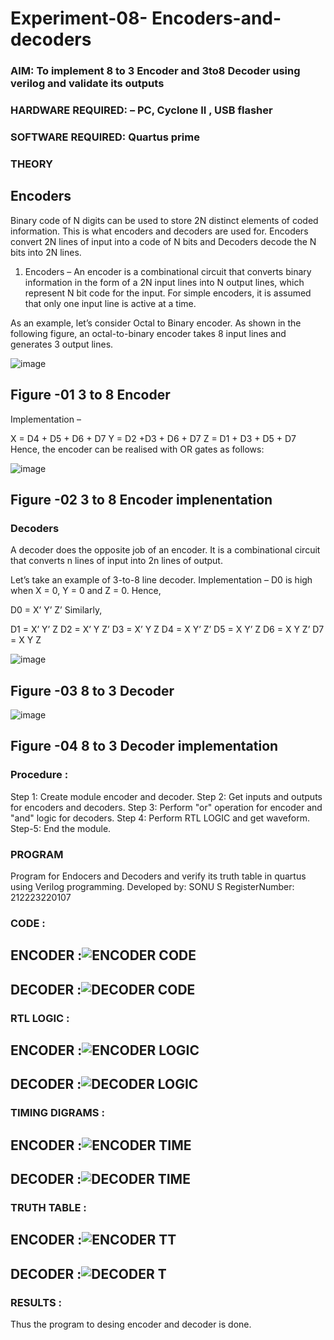# Experiment-08- Encoders-and-decoders 
### AIM: To implement 8 to 3 Encoder and  3to8 Decoder using verilog and validate its outputs
### HARDWARE REQUIRED:  – PC, Cyclone II , USB flasher
### SOFTWARE REQUIRED:   Quartus prime
### THEORY 

## Encoders
Binary code of N digits can be used to store 2N distinct elements of coded information. This is what encoders and decoders are used for. Encoders convert 2N lines of input into a code of N bits and Decoders decode the N bits into 2N lines.

1. Encoders –
An encoder is a combinational circuit that converts binary information in the form of a 2N input lines into N output lines, which represent N bit code for the input. For simple encoders, it is assumed that only one input line is active at a time.

As an example, let’s consider Octal to Binary encoder. As shown in the following figure, an octal-to-binary encoder takes 8 input lines and generates 3 output lines.

![image](https://user-images.githubusercontent.com/36288975/171543588-bc0746df-a173-4b35-989e-5fb7d385fe8a.png)
## Figure -01 3 to 8 Encoder 


Implementation –

X = D4 + D5 + D6 + D7
Y = D2 +D3 + D6 + D7
Z = D1 + D3 + D5 + D7 
Hence, the encoder can be realised with OR gates as follows:


![image](https://user-images.githubusercontent.com/36288975/171543740-68403b82-aa93-4c98-9343-f32b14885a2e.png)
## Figure -02 3 to 8 Encoder implenentation 

 ### Decoders 
A decoder does the opposite job of an encoder. It is a combinational circuit that converts n lines of input into 2n lines of output.

Let’s take an example of 3-to-8 line decoder.
Implementation –
D0 is high when X = 0, Y = 0 and Z = 0. Hence,

D0 = X’ Y’ Z’ 
Similarly,

D1 = X’ Y’ Z
D2 = X’ Y Z’
D3 = X’ Y Z
D4 = X Y’ Z’
D5 = X Y’ Z
D6 = X Y Z’
D7 = X Y Z 


![image](https://user-images.githubusercontent.com/36288975/171543978-ee2d0671-2846-40a1-8705-507fd6287a49.png)
## Figure -03 8 to 3 Decoder 



![image](https://user-images.githubusercontent.com/36288975/171543866-5a6eace6-8683-49d7-9c4f-a7cb30ec3035.png)
## Figure -04 8 to 3 Decoder implementation 

### Procedure :
Step 1: Create module encoder and decoder.
Step 2: Get inputs and outputs for encoders and decoders.
Step 3: Perform "or" operation for encoder and "and" logic for decoders.
Step 4: Perform RTL LOGIC and get waveform.
Step-5: End the module.




### PROGRAM 

Program for Endocers and Decoders  and verify its truth table in quartus using Verilog programming.
Developed by: SONU S
RegisterNumber: 212223220107

### CODE :
## ENCODER :![ENCODER CODE](https://github.com/ssonuma/Experiment-08-Encoders-and-decoders-/assets/150653312/288a2d62-4d99-4e7d-8861-4fdd5406dce7)

## DECODER :![DECODER CODE](https://github.com/ssonuma/Experiment-08-Encoders-and-decoders-/assets/150653312/2db79909-948d-4fc8-bd5c-781cc6a65502)

### RTL LOGIC :
## ENCODER :![ENCODER LOGIC](https://github.com/ssonuma/Experiment-08-Encoders-and-decoders-/assets/150653312/d9b4bc0f-8efc-4ce8-b58b-81980e3023a6)

## DECODER :![DECODER LOGIC](https://github.com/ssonuma/Experiment-08-Encoders-and-decoders-/assets/150653312/b579d103-5cf2-45f6-8b63-7520ab37130d)

### TIMING DIGRAMS :
## ENCODER :![ENCODER TIME](https://github.com/ssonuma/Experiment-08-Encoders-and-decoders-/assets/150653312/c060d396-1b89-4ea7-b0ba-9337b93eb237)

## DECODER :![DECODER TIME](https://github.com/ssonuma/Experiment-08-Encoders-and-decoders-/assets/150653312/daefa4f8-ccc3-4be8-bb13-e66ff065c18f)

### TRUTH TABLE :
## ENCODER :![ENCODER TT](https://github.com/ssonuma/Experiment-08-Encoders-and-decoders-/assets/150653312/ce2df31a-e022-4c2d-90da-704b85da5d6c)

## DECODER :![DECODER T](https://github.com/ssonuma/Experiment-08-Encoders-and-decoders-/assets/150653312/58d89b5f-e04a-46a9-8bc1-4107cc79321b)

### RESULTS :
Thus the program to desing encoder and decoder is done.
